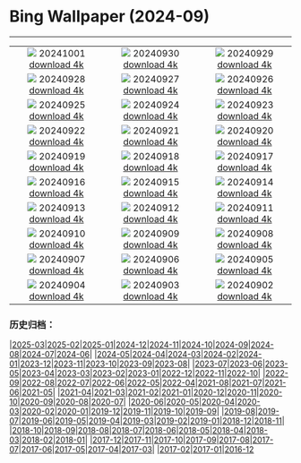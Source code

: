 # Bing Wallpaper (2024-09)
**************
| | | |
| :----: | :----: | :----: |
| ![](https://www.bing.com/th?id=OHR.HalfDomeYosemite_DE-DE5765529355_1920x1080.jpg) 20241001 [download 4k](https://www.bing.com/th?id=OHR.HalfDomeYosemite_DE-DE5765529355_UHD.jpg) | ![](https://www.bing.com/th?id=OHR.WalrusNorway_DE-DE5538217072_1920x1080.jpg) 20240930 [download 4k](https://www.bing.com/th?id=OHR.WalrusNorway_DE-DE5538217072_UHD.jpg) | ![](https://www.bing.com/th?id=OHR.ConnecticutBridge_DE-DE5467033007_1920x1080.jpg) 20240929 [download 4k](https://www.bing.com/th?id=OHR.ConnecticutBridge_DE-DE5467033007_UHD.jpg) |
| ![](https://www.bing.com/th?id=OHR.FloridaSeashore_DE-DE5371597914_1920x1080.jpg) 20240928 [download 4k](https://www.bing.com/th?id=OHR.FloridaSeashore_DE-DE5371597914_UHD.jpg) | ![](https://www.bing.com/th?id=OHR.VeniceAerial_DE-DE9588219063_1920x1080.jpg) 20240927 [download 4k](https://www.bing.com/th?id=OHR.VeniceAerial_DE-DE9588219063_UHD.jpg) | ![](https://www.bing.com/th?id=OHR.TajMahalReflection_DE-DE5120779662_1920x1080.jpg) 20240926 [download 4k](https://www.bing.com/th?id=OHR.TajMahalReflection_DE-DE5120779662_UHD.jpg) |
| ![](https://www.bing.com/th?id=OHR.GiantSequoias_DE-DE0297473056_1920x1080.jpg) 20240925 [download 4k](https://www.bing.com/th?id=OHR.GiantSequoias_DE-DE0297473056_UHD.jpg) | ![](https://www.bing.com/th?id=OHR.SkaftafellWaterfall_DE-DE5014328523_1920x1080.jpg) 20240924 [download 4k](https://www.bing.com/th?id=OHR.SkaftafellWaterfall_DE-DE5014328523_UHD.jpg) | ![](https://www.bing.com/th?id=OHR.IcebergOtter_DE-DE4856944180_1920x1080.jpg) 20240923 [download 4k](https://www.bing.com/th?id=OHR.IcebergOtter_DE-DE4856944180_UHD.jpg) |
| ![](https://www.bing.com/th?id=OHR.AutumnCumbria_DE-DE9036257746_1920x1080.jpg) 20240922 [download 4k](https://www.bing.com/th?id=OHR.AutumnCumbria_DE-DE9036257746_UHD.jpg) | ![](https://www.bing.com/th?id=OHR.SpatenBeerTent_DE-DE4425745255_1920x1080.jpg) 20240921 [download 4k](https://www.bing.com/th?id=OHR.SpatenBeerTent_DE-DE4425745255_UHD.jpg) | ![](https://www.bing.com/th?id=OHR.OcracokeLight_DE-DE4329523097_1920x1080.jpg) 20240920 [download 4k](https://www.bing.com/th?id=OHR.OcracokeLight_DE-DE4329523097_UHD.jpg) |
| ![](https://www.bing.com/th?id=OHR.PiratePlayground_DE-DE1271475836_1920x1080.jpg) 20240919 [download 4k](https://www.bing.com/th?id=OHR.PiratePlayground_DE-DE1271475836_UHD.jpg) | ![](https://www.bing.com/th?id=OHR.GujoHachiman_DE-DE4199645559_1920x1080.jpg) 20240918 [download 4k](https://www.bing.com/th?id=OHR.GujoHachiman_DE-DE4199645559_UHD.jpg) | ![](https://www.bing.com/th?id=OHR.MidAutumnSingapore_DE-DE3783759874_1920x1080.jpg) 20240917 [download 4k](https://www.bing.com/th?id=OHR.MidAutumnSingapore_DE-DE3783759874_UHD.jpg) |
| ![](https://www.bing.com/th?id=OHR.SunriseWallabies_DE-DE3495794966_1920x1080.jpg) 20240916 [download 4k](https://www.bing.com/th?id=OHR.SunriseWallabies_DE-DE3495794966_UHD.jpg) | ![](https://www.bing.com/th?id=OHR.CalabriaPeperoncino_DE-DE2438358101_1920x1080.jpg) 20240915 [download 4k](https://www.bing.com/th?id=OHR.CalabriaPeperoncino_DE-DE2438358101_UHD.jpg) | ![](https://www.bing.com/th?id=OHR.RapaNuiSunrise_DE-DE1697921573_1920x1080.jpg) 20240914 [download 4k](https://www.bing.com/th?id=OHR.RapaNuiSunrise_DE-DE1697921573_UHD.jpg) |
| ![](https://www.bing.com/th?id=OHR.SanssouciPalace_DE-DE1364639804_1920x1080.jpg) 20240913 [download 4k](https://www.bing.com/th?id=OHR.SanssouciPalace_DE-DE1364639804_UHD.jpg) | ![](https://www.bing.com/th?id=OHR.DolphinReunion_DE-DE0331198216_1920x1080.jpg) 20240912 [download 4k](https://www.bing.com/th?id=OHR.DolphinReunion_DE-DE0331198216_UHD.jpg) | ![](https://www.bing.com/th?id=OHR.EltzCastle_DE-DE9717708394_1920x1080.jpg) 20240911 [download 4k](https://www.bing.com/th?id=OHR.EltzCastle_DE-DE9717708394_UHD.jpg) |
| ![](https://www.bing.com/th?id=OHR.BridgeLisbon_DE-DE9301189449_1920x1080.jpg) 20240910 [download 4k](https://www.bing.com/th?id=OHR.BridgeLisbon_DE-DE9301189449_UHD.jpg) | ![](https://www.bing.com/th?id=OHR.IguazuRainbow_DE-DE8361660628_1920x1080.jpg) 20240909 [download 4k](https://www.bing.com/th?id=OHR.IguazuRainbow_DE-DE8361660628_UHD.jpg) | ![](https://www.bing.com/th?id=OHR.StockholmLibrary_DE-DE3864288273_1920x1080.jpg) 20240908 [download 4k](https://www.bing.com/th?id=OHR.StockholmLibrary_DE-DE3864288273_UHD.jpg) |
| ![](https://www.bing.com/th?id=OHR.SantaCruzHummer_DE-DE2867503109_1920x1080.jpg) 20240907 [download 4k](https://www.bing.com/th?id=OHR.SantaCruzHummer_DE-DE2867503109_UHD.jpg) | ![](https://www.bing.com/th?id=OHR.GlenariffPark_DE-DE2551024301_1920x1080.jpg) 20240906 [download 4k](https://www.bing.com/th?id=OHR.GlenariffPark_DE-DE2551024301_UHD.jpg) | ![](https://www.bing.com/th?id=OHR.TIFF2024_DE-DE1559469948_1920x1080.jpg) 20240905 [download 4k](https://www.bing.com/th?id=OHR.TIFF2024_DE-DE1559469948_UHD.jpg) |
| ![](https://www.bing.com/th?id=OHR.DuskyOwls_DE-DE1251666767_1920x1080.jpg) 20240904 [download 4k](https://www.bing.com/th?id=OHR.DuskyOwls_DE-DE1251666767_UHD.jpg) | ![](https://www.bing.com/th?id=OHR.AlpineLakes_DE-DE0921479512_1920x1080.jpg) 20240903 [download 4k](https://www.bing.com/th?id=OHR.AlpineLakes_DE-DE0921479512_UHD.jpg) | ![](https://www.bing.com/th?id=OHR.BuracodasAraras_DE-DE8804802285_1920x1080.jpg) 20240902 [download 4k](https://www.bing.com/th?id=OHR.BuracodasAraras_DE-DE8804802285_UHD.jpg) |

### 历史归档：

|[2025-03](/../2025-03/2025-03.md)|[2025-02](/../2025-02/2025-02.md)|[2025-01](/../2025-01/2025-01.md)|[2024-12](/../2024-12/2024-12.md)|[2024-11](/../2024-11/2024-11.md)|[2024-10](/../2024-10/2024-10.md)|[2024-09](/2024-09.md)|[2024-08](/../2024-08/2024-08.md)|[2024-07](/../2024-07/2024-07.md)|[2024-06](/../2024-06/2024-06.md)|
|[2024-05](/../2024-05/2024-05.md)|[2024-04](/../2024-04/2024-04.md)|[2024-03](/../2024-03/2024-03.md)|[2024-02](/../2024-02/2024-02.md)|[2024-01](/../2024-01/2024-01.md)|[2023-12](/../2023-12/2023-12.md)|[2023-11](/../2023-11/2023-11.md)|[2023-10](/../2023-10/2023-10.md)|[2023-09](/../2023-09/2023-09.md)|[2023-08](/../2023-08/2023-08.md)|
|[2023-07](/../2023-07/2023-07.md)|[2023-06](/../2023-06/2023-06.md)|[2023-05](/../2023-05/2023-05.md)|[2023-04](/../2023-04/2023-04.md)|[2023-03](/../2023-03/2023-03.md)|[2023-02](/../2023-02/2023-02.md)|[2023-01](/../2023-01/2023-01.md)|[2022-12](/../2022-12/2022-12.md)|[2022-11](/../2022-11/2022-11.md)|[2022-10](/../2022-10/2022-10.md)|
|[2022-09](/../2022-09/2022-09.md)|[2022-08](/../2022-08/2022-08.md)|[2022-07](/../2022-07/2022-07.md)|[2022-06](/../2022-06/2022-06.md)|[2022-05](/../2022-05/2022-05.md)|[2022-04](/../2022-04/2022-04.md)|[2021-08](/../2021-08/2021-08.md)|[2021-07](/../2021-07/2021-07.md)|[2021-06](/../2021-06/2021-06.md)|[2021-05](/../2021-05/2021-05.md)|
|[2021-04](/../2021-04/2021-04.md)|[2021-03](/../2021-03/2021-03.md)|[2021-02](/../2021-02/2021-02.md)|[2021-01](/../2021-01/2021-01.md)|[2020-12](/../2020-12/2020-12.md)|[2020-11](/../2020-11/2020-11.md)|[2020-10](/../2020-10/2020-10.md)|[2020-09](/../2020-09/2020-09.md)|[2020-08](/../2020-08/2020-08.md)|[2020-07](/../2020-07/2020-07.md)|
|[2020-06](/../2020-06/2020-06.md)|[2020-05](/../2020-05/2020-05.md)|[2020-04](/../2020-04/2020-04.md)|[2020-03](/../2020-03/2020-03.md)|[2020-02](/../2020-02/2020-02.md)|[2020-01](/../2020-01/2020-01.md)|[2019-12](/../2019-12/2019-12.md)|[2019-11](/../2019-11/2019-11.md)|[2019-10](/../2019-10/2019-10.md)|[2019-09](/../2019-09/2019-09.md)|
|[2019-08](/../2019-08/2019-08.md)|[2019-07](/../2019-07/2019-07.md)|[2019-06](/../2019-06/2019-06.md)|[2019-05](/../2019-05/2019-05.md)|[2019-04](/../2019-04/2019-04.md)|[2019-03](/../2019-03/2019-03.md)|[2019-02](/../2019-02/2019-02.md)|[2019-01](/../2019-01/2019-01.md)|[2018-12](/../2018-12/2018-12.md)|[2018-11](/../2018-11/2018-11.md)|
|[2018-10](/../2018-10/2018-10.md)|[2018-09](/../2018-09/2018-09.md)|[2018-08](/../2018-08/2018-08.md)|[2018-07](/../2018-07/2018-07.md)|[2018-06](/../2018-06/2018-06.md)|[2018-05](/../2018-05/2018-05.md)|[2018-04](/../2018-04/2018-04.md)|[2018-03](/../2018-03/2018-03.md)|[2018-02](/../2018-02/2018-02.md)|[2018-01](/../2018-01/2018-01.md)|
|[2017-12](/../2017-12/2017-12.md)|[2017-11](/../2017-11/2017-11.md)|[2017-10](/../2017-10/2017-10.md)|[2017-09](/../2017-09/2017-09.md)|[2017-08](/../2017-08/2017-08.md)|[2017-07](/../2017-07/2017-07.md)|[2017-06](/../2017-06/2017-06.md)|[2017-05](/../2017-05/2017-05.md)|[2017-04](/../2017-04/2017-04.md)|[2017-03](/../2017-03/2017-03.md)|
|[2017-02](/../2017-02/2017-02.md)|[2017-01](/../2017-01/2017-01.md)|[2016-12](/../2016-12/2016-12.md)